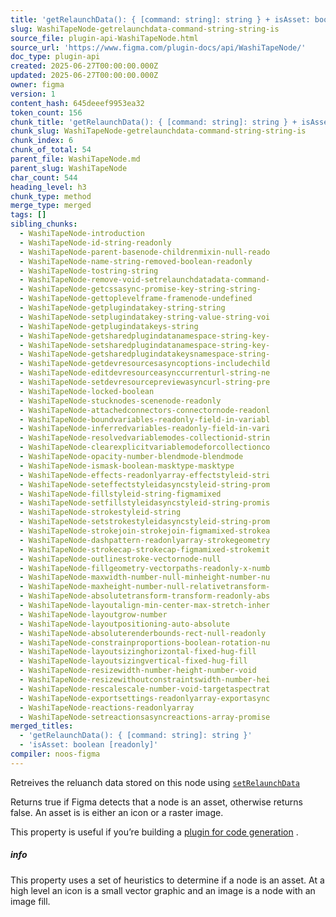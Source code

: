 ```yaml
---
title: 'getRelaunchData(): { [command: string]: string } + isAsset: boolean [readonly]'
slug: WashiTapeNode-getrelaunchdata-command-string-string-is
source_file: plugin-api-WashiTapeNode.html
source_url: 'https://www.figma.com/plugin-docs/api/WashiTapeNode/'
doc_type: plugin-api
created: 2025-06-27T00:00:00.000Z
updated: 2025-06-27T00:00:00.000Z
owner: figma
version: 1
content_hash: 645deeef9953ea32
token_count: 156
chunk_title: 'getRelaunchData(): { [command: string]: string } + isAsset: boolean [readonly]'
chunk_slug: WashiTapeNode-getrelaunchdata-command-string-string-is
chunk_index: 6
chunk_of_total: 54
parent_file: WashiTapeNode.md
parent_slug: WashiTapeNode
char_count: 544
heading_level: h3
chunk_type: method
merge_type: merged
tags: []
sibling_chunks:
  - WashiTapeNode-introduction
  - WashiTapeNode-id-string-readonly
  - WashiTapeNode-parent-basenode-childrenmixin-null-reado
  - WashiTapeNode-name-string-removed-boolean-readonly
  - WashiTapeNode-tostring-string
  - WashiTapeNode-remove-void-setrelaunchdatadata-command-
  - WashiTapeNode-getcssasync-promise-key-string-string-
  - WashiTapeNode-gettoplevelframe-framenode-undefined
  - WashiTapeNode-getplugindatakey-string-string
  - WashiTapeNode-setplugindatakey-string-value-string-voi
  - WashiTapeNode-getplugindatakeys-string
  - WashiTapeNode-getsharedplugindatanamespace-string-key-
  - WashiTapeNode-setsharedplugindatanamespace-string-key-
  - WashiTapeNode-getsharedplugindatakeysnamespace-string-
  - WashiTapeNode-getdevresourcesasyncoptions-includechild
  - WashiTapeNode-editdevresourceasynccurrenturl-string-ne
  - WashiTapeNode-setdevresourcepreviewasyncurl-string-pre
  - WashiTapeNode-locked-boolean
  - WashiTapeNode-stucknodes-scenenode-readonly
  - WashiTapeNode-attachedconnectors-connectornode-readonl
  - WashiTapeNode-boundvariables-readonly-field-in-variabl
  - WashiTapeNode-inferredvariables-readonly-field-in-vari
  - WashiTapeNode-resolvedvariablemodes-collectionid-strin
  - WashiTapeNode-clearexplicitvariablemodeforcollectionco
  - WashiTapeNode-opacity-number-blendmode-blendmode
  - WashiTapeNode-ismask-boolean-masktype-masktype
  - WashiTapeNode-effects-readonlyarray-effectstyleid-stri
  - WashiTapeNode-seteffectstyleidasyncstyleid-string-prom
  - WashiTapeNode-fillstyleid-string-figmamixed
  - WashiTapeNode-setfillstyleidasyncstyleid-string-promis
  - WashiTapeNode-strokestyleid-string
  - WashiTapeNode-setstrokestyleidasyncstyleid-string-prom
  - WashiTapeNode-strokejoin-strokejoin-figmamixed-strokea
  - WashiTapeNode-dashpattern-readonlyarray-strokegeometry
  - WashiTapeNode-strokecap-strokecap-figmamixed-strokemit
  - WashiTapeNode-outlinestroke-vectornode-null
  - WashiTapeNode-fillgeometry-vectorpaths-readonly-x-numb
  - WashiTapeNode-maxwidth-number-null-minheight-number-nu
  - WashiTapeNode-maxheight-number-null-relativetransform-
  - WashiTapeNode-absolutetransform-transform-readonly-abs
  - WashiTapeNode-layoutalign-min-center-max-stretch-inher
  - WashiTapeNode-layoutgrow-number
  - WashiTapeNode-layoutpositioning-auto-absolute
  - WashiTapeNode-absoluterenderbounds-rect-null-readonly
  - WashiTapeNode-constrainproportions-boolean-rotation-nu
  - WashiTapeNode-layoutsizinghorizontal-fixed-hug-fill
  - WashiTapeNode-layoutsizingvertical-fixed-hug-fill
  - WashiTapeNode-resizewidth-number-height-number-void
  - WashiTapeNode-resizewithoutconstraintswidth-number-hei
  - WashiTapeNode-rescalescale-number-void-targetaspectrat
  - WashiTapeNode-exportsettings-readonlyarray-exportasync
  - WashiTapeNode-reactions-readonlyarray
  - WashiTapeNode-setreactionsasyncreactions-array-promise
merged_titles:
  - 'getRelaunchData(): { [command: string]: string }'
  - 'isAsset: boolean [readonly]'
compiler: noos-figma
---
```


Retreives the reluanch data stored on this node using [`setRelaunchData`](/plugin-docs/api/properties/nodes-setrelaunchdata/)

Returns true if Figma detects that a node is an asset, otherwise returns false. An asset is is either an icon or a raster image.

This property is useful if you’re building a [plugin for code generation](/plugin-docs/codegen-plugins/)
.

##### info

This property uses a set of heuristics to determine if a node is an asset. At a high level an icon is a small vector graphic and an image is a node with an image fill.
